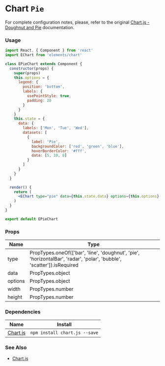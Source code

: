 # Chart `Pie`

For complete configuration notes, please, refer to the original [Chart.js - Doughnut and Pie](http://www.chartjs.org/docs/latest/charts/doughnut.html) documentation.

<!-- STORY -->

### Usage

```jsx
import React, { Component } from 'react'
import EChart from 'elements/chart'

class EPieChart extends Component {
  constructor(props) {
    super(props)
    this.options = {
      legend: {
        position: 'bottom',
        labels: {
          usePointStyle: true,
          padding: 20
        }
      }
    }
    this.state = {
      data: {
        labels: ['Mon', 'Tue', 'Wed'],
        datasets: [
          {
            label: 'Pie',
            backgroundColor: ['red', 'green', 'blue'],
            hoverBorderColor: '#fff',
            data: [5, 10, 8]
          }
        ]
      }
    }
  }

  render() {
    return (
      <EChart type="pie" data={this.state.data} options={this.options} {...this.props}/>
    )
  }
}

export default EPieChart
```

### Props

| Name    | Type                                                                                                                   |
|---------|------------------------------------------------------------------------------------------------------------------------|
| type    | PropTypes.oneOf(['bar', 'line', 'doughnut', 'pie', 'horizontalBar', 'radar', 'polar', 'bubble', 'scatter']).isRequired |
| data    | PropTypes.object                                                                                                       |
| options | PropTypes.object                                                                                                       |
| width   | PropTypes.number                                                                                                       |
| height  | PropTypes.number                                                                                                       |

### Dependencies

| Name        | Install    |
|-------------|---------|
| [Chart.js](http://www.chartjs.org/) | `npm install chart.js --save` |


### See Also
- [Chart.js](http://www.chartjs.org/)
